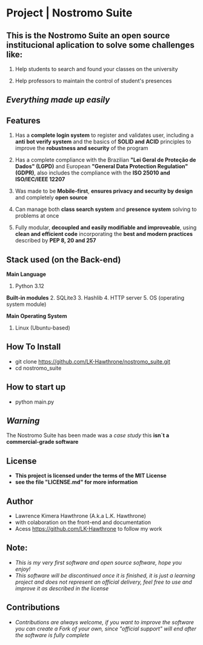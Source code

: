 **Project | Nostromo Suite**
=============================

**This is the Nostromo Suite an open source institucional aplication to solve some challenges like:**
-----------------------------------------------------------------------------------------------------

1. Help students to search and found your classes on the university

2. Help professors to maintain the control of student's presences 

## **_Everything made up easily_**

## Features

1. Has a **complete login system** to register and validates user, including a **anti bot verify system** and the basics of **SOLID and ACID** principles to improve the **robustness and security** of the program

2. Has a complete compliance with the Brazilian **"Lei Geral de Proteção de Dados" (LGPD)** and European **"General Data Protection Regulation" (GDPR)**, also includes the compliance with the **ISO 25010 and ISO/IEC/IEEE 12207**

3. Was made to be **Mobile-first**, **ensures privacy and security by design** and completely **open source**

4. Can manage both **class search system** and **presence system** solving to problems at once

5. Fully modular, **decoupled and easily modifiable and improveable**, using **clean and efficient code** incorporating the **best and modern practices** described by **PEP 8, 20 and 257**

## Stack used (on the Back-end)

**Main Language**
1. Python 3.12

**Built-in modules**
2. SQLite3
3. Hashlib
4. HTTP server
5. OS (operating system module)

**Main Operating System**
1. Linux (Ubuntu-based)

## How To Install

- git clone https://github.com/LK-Hawthrone/nostromo_suite.git
- cd nostromo_suite

## How to start up

- python main.py 

## _Warning_
The Nostromo Suite has been made was a _case study_ this **isn´t a commercial-grade software**

## License
- **This project is licensed under the terms of the MIT License**
- **see the file "LICENSE.md" for more information**

## Author
- Lawrence Kimera Hawthrone (A.k.a L.K. Hawthrone) 
- with colaboration on the front-end and documentation
- Acess https://github.com/LK-Hawthrone to follow my work

## Note: 
- _This is my very first software and open source software, hope you enjoy!_
- _This software will be discontinued once it is finished, it is just a learning project and does not represent an official delivery, feel free to use and improve it as described in the license_

## Contributions
- _Contributions are always welcome, if you want to improve the software you can create a Fork of your own, since "official support" will end after the software is fully complete_